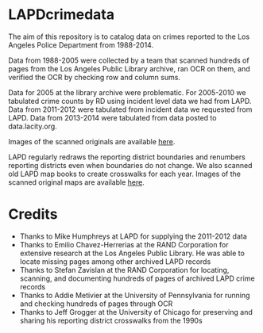 # LAPDcrimedata
The aim of this repository is to catalog data on crimes reported to the Los Angeles Police Department from 1988-2014.

Data from 1988-2005 were collected by a team that scanned hundreds of pages from the Los Angeles Public Library archive, ran OCR on them, and verified the OCR by checking row and column sums.

Data for 2005 at the library archive were problematic. For 2005-2010 we tabulated crime counts by RD using incident level data we had from LAPD. Data from 2011-2012 were tabulated from incident data we requested from LAPD. Data from 2013-2014 were tabulated from data posted to data.lacity.org.

Images of the scanned originals are available [here](LAPLscans/).

LAPD regularly redraws the reporting district boundaries and renumbers reporting districts even when boundaries do not change. We also scanned old LAPD map books to create crosswalks for each year. Images of the scanned original maps are available [here](RDmaps/).

# Credits
- Thanks to Mike Humphreys at LAPD for supplying the 2011-2012 data
- Thanks to Emilio Chavez-Herrerias at the RAND Corporation for extensive research at the Los Angeles Public Library. He was able to locate missing pages among other archived LAPD records
- Thanks to Stefan Zavislan at the RAND Corporation for locating, scanning, and documenting hundreds of pages of archived LAPD crime records
- Thanks to Addie Metivier at the University of Pennsylvania for running and checking hundreds of pages through OCR
- Thanks to Jeff Grogger at the University of Chicago for preserving and sharing his reporting district crosswalks from the 1990s
